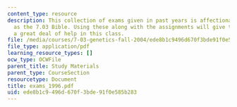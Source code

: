 ```yaml
---
content_type: resource
description: This collection of exams given in past years is affectionately known
  as the 7.03 Bible. Using these along with the assignments will give the student
  a great deal of help in this class.
file: /media/courses/7-03-genetics-fall-2004/ede8b1c9496d670f3bde91f0e585b283_exams_1996.pdf
file_type: application/pdf
learning_resource_types: []
ocw_type: OCWFile
parent_title: Study Materials
parent_type: CourseSection
resourcetype: Document
title: exams_1996.pdf
uid: ede8b1c9-496d-670f-3bde-91f0e585b283
---
```

